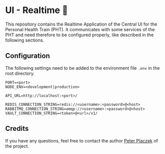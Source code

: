 # UI - Realtime 👾
This repository contains the Realtime Application of the Central UI for the Personal Health Train (PHT).
It communicates with some services of the PHT and need therefore to be configured properly, like described
in the following sections.

## Configuration
The following settings need to be added to the environment file `.env` in the root directory.
```
PORT=<port>
NODE_ENV=<development|production>

API_URL=http://localhost:<port>/

REDIS_CONNECTION_STRING=redis://<username>:<password>@<host>
RABBITMQ_CONNECTION_STRING=amqp://<username>:<password>@<host>
VAULT_CONNECTION_STRING=<token>@<url>/v1/
```

## Credits
If you have any questions, feel free to contact the author [Peter Placzek](https://github.com/Tada5hi) of the project.
